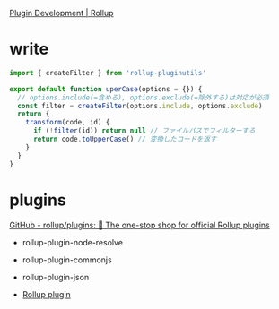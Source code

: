 [Plugin Development | Rollup](https://rollupjs.org/plugin-development/)

# write

```js
import { createFilter } from 'rollup-pluginutils'

export default function uperCase(options = {}) {
  // options.include(=含める), options.exclude(=除外する)は対応が必須
  const filter = createFilter(options.include, options.exclude)
  return {
    transform(code, id) {
      if (!filter(id)) return null // ファイルパスでフィルターする
      return code.toUpperCase() // 変換したコードを返す
    }
  }
}
```

# plugins
[GitHub - rollup/plugins: 🍣 The one-stop shop for official Rollup plugins](https://github.com/rollup/plugins)

- rollup-plugin-node-resolve
- rollup-plugin-commonjs
- rollup-plugin-json

- [Rollup plugin](https://zenn.dev/marumarumeruru/articles/0262c9de7963b9)
